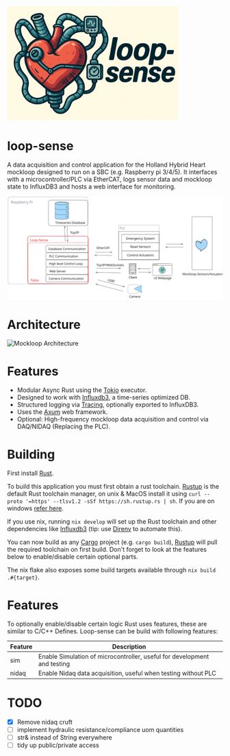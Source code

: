 <img src="./data/loop-sense-header.png" alt="loop-sense" width="400"/>

# loop-sense

A data acquisition and control application for the Holland Hybrid Heart mockloop
designed to run on a SBC (e.g. Raspberry pi 3/4/5).
It interfaces with a microcontroller/PLC via EtherCAT, logs sensor data and
mockloop state to InfluxDB3 and hosts a web interface for monitoring.

<img src="./data/mockloop_architecture.svg" alt="Mockloop Architecture" width="800"/>

# Architecture

<img src="./data/loop-sense.svg" alt="Mockloop Architecture" width="800"/>

# Features

- Modular Async Rust using the [Tokio] executor.
- Designed to work with [Influxdb3], a time-series optimized DB.
- Structured logging via [Tracing], optionally exported to InfluxDB3.
- Uses the [Axum] web framework.
- Optional: High-frequency mockloop data acquisition and control via DAQ/NIDAQ
  (Replacing the PLC).

# Building

First install [Rust].

To build this application you must first obtain a rust toolchain.
[Rustup] is the default Rust toolchain manager, on unix & MacOS install it using `curl --proto '=https' --tlsv1.2 -sSf https://sh.rustup.rs | sh`.
If you are on windows [refer here](https://forge.rust-lang.org/infra/other-installation-methods.html).

If you use nix, running `nix develop` will set up the Rust toolchain and other
dependencies like [Influxdb3] (tip: use [Direnv] to automate this).

You can now build as any [Cargo] project (e.g. `cargo build`), [Rustup] will
pull the required toolchain on first build. Don't forget to look at the
features below to enable/disable certain optional parts.

The nix flake also exposes some build targets available through `nix build
.#{target}`.

# Features

To optionally enable/disable certain logic Rust uses features, these are similar
to C/C++ Defines. Loop-sense can be build with following features:

| Feature | Description                                                              |
| ------- | ------------------------------------------------------------------------ |
| sim     | Enable Simulation of microcontroller, useful for development and testing |
| nidaq   | Enable Nidaq data acquisition, useful when testing without PLC           |

[Tokio]: https://crates.io/crates/tokio
[Tracing]: https://crates.io/crates/tracing
[Influxdb3]: https://github.com/influxdata/influxdb
[Axum]: https://crates.io/crates/axum
[Direnv]: https://direnv.net/
[Rustup]: https://www.rust-lang.org/tools/install
[Cargo]: https://doc.rust-lang.org/cargo/
[Rust]: https://www.rust-lang.org/

# TODO

- [x] Remove nidaq cruft
- [ ] implement hydraulic resistance/compliance uom quantities
- [ ] str& instead of String everywhere
- [ ] tidy up public/private access
